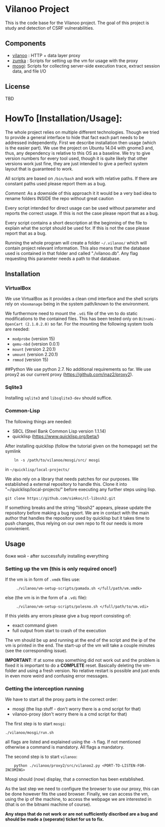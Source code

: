 # Vilanoo Project

This is the code base for the Vilanoo project. The goal of this project is study and detection of CSRF vulnerabilities.

## Components

 * [vilanoo](vilanoo-proxy/README.md) : HTTP + data layer proxy
 * [zumka](vm-setup-scripts/README.md) : Scripts for setting up the vm for usage with the proxy
 * [mosgi](mosgi/README.md): Scripts for collecting server-side execution trace, extract session data, and file I/O
## License
  TBD

# HowTo [Installation/Usage]:

The whole project relies on multiple different technologies. Though we tried to provide a general interface
to hide that fact each part needs to be addressed independently. First we describe installation then 
usage (which is the easier part). We use the project on Ubuntu 14.04 with gnome3 and, thus, any dependency
is relative to this OS as a baseline. We try to give version numbers for every tool used, though it
is quite likely that other versions work just fine, they are just intended to give a perfect system
layout that is guaranteed to work.

All scripts are based on `/bin/bash` and work with relative paths. If there are constant paths used please 
report them as a bug.

*Comment*: As a downside of this approach it it would be a very bad idea to rename folders INSIDE the repo without
great caution

Every script intended for direct usage can be used without parameter and reports the correct usage.
If this is not the case please report that as a bug.

Every script contains a short description at the beginning of the file to explain what the script should be
used for. If this is not the case please report that as a bug.

Running the whole program will create a folder `~/.vilanoo/` which will contain project relevant information.
This also means that the database used is contained in that folder and called "./vilanoo.db". Any flag
requesting this parameter needs a path to that database.

## Installation

### VirtualBox
We use VirtualBox as it provides a clean cmd interface and the shell scripts rely on `vboxmanage` being
in the system path/known to the environment.

We furthermore need to mount the `.vdi` file of the vm to do static modifications to the contained files.
This has been tested only on `Bitnami-OpenCart (2.1.0.2.0)` so far. For the mounting the following system
tools are needed:
* `modprobe` (version 15)
* `qemu-nbd` (version 0.0.1)
* `mount`    (version 2.20.1)
* `umount`   (version 2.20.1)
* `rmmod`    (version 15)

##Python
We use python 2.7. No additional requirements so far. We use proxy2 as our current proxy (https://github.com/inaz2/proxy2).

### Sqlite3
Installing `sqlite3` and `libsqlite3-dev` should suffice.


### Common-Lisp 
The following things are needed:
* SBCL (Steel Bank Common Lisp version 1.1.14)
* quicklisp (https://www.quicklisp.org/beta/)

After installing quicklisp (follow the tutorial given on the homepage) set the symlink

        ln -s /path/to/vilanoo/mosgi/src/ mosgi 

in `~/quicklisp/local-projects/`

We also rely on a library that needs patches for our purposes. We established a external
repository to handle this. Clone it into "~/quicklisp/local-projects/" before executing any
further steps using lisp.

	git clone https://github.com/simkoc/cl-libssh2.git

If something breaks and the string "libssh2" appears, please update the repository before
making a bug report. We are in contact with the main author that handles the repository
used by quicklisp but it takes time to push changes, thus relying on our own repo to fit 
our needs is more convienient.

## Usage
боже мой - after successfully installing everything

### Setting up the vm (this is only required once!)

If the vm is in form of `.vmdk` files use:

         ./vilanoo/vm-setup-scripts/pamada.sh </full/path/vm.vmdk>

else (the vm is in the form of a `.vdi` file):

         ./vilanoo/vm-setup-scripts/polesno.sh </full/path/to/vm.vdi>

If this yields any errors please give a bug report consisting of:
* exact command given
* full output from start to crash of the execution

The vm should be up and running at the end of the script and the ip
of the vm is printed in the end. The start-up of the vm will take
a couple minutes (see the corresponding issue).

**IMPORTANT**: If at some step something did not work out and the problem
is fixed it is important to do a **COMPLETE** reset. Basically deleting the
vm-folder and using a fresh version. No relative restart is possible and
just ends in even more weird and confusing error messages.


### Getting the interception running

We have to start all the proxy parts in the correct order:
* mosgi (the lisp stuff - don't worry there is a cmd script for that)
* vilanoo-proxy  (don't worry there is a cmd script for that)

The first step is to start `mosgi`: 

    ./vilanoo/mosgi/run.sh

all flags are listed and explained using the `-h` flag. If not mentioned otherwise a command is
mandatory. All flags a mandatory.

The second step is to start `vilanoo`: 

        python ./vilanoo/proxy2/src/vilanoo2.py <PORT-TO-LISTEN-FOR-INCOMING>

Mosgi should (now) display, that a connection has been established.

As the last step we need to configure the browser to use our proxy, this can be
done however fits the used browser.
Finally, we can access the vm, using the ip of the machine, to access the webpage we are
interested in (that is on the bitnami machine of course).


**Any steps that do not work or are not sufficiently discribed are a bug and should be
made a (seperate) ticket for us to fix.**